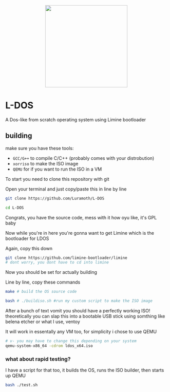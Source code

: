 <p align="center">
  <img width="256" height="256" src="https://user-images.githubusercontent.com/85266594/189078280-bc2c1230-91aa-40ad-8d0f-c91b9b5bb47d.png">
</p>

# L-DOS

A Dos-like from scratch operating system using Limine bootloader

## building
make sure you have these tools:
- `GCC/G++` to compile C/C++ (probably comes with your distrobution)
- `xorriso` to make the ISO image
- `QEMU` for if you want to run the ISO in a VM

To start you need to clone this repository with git

Open your terminal and just copy/paste this in line by line
```bash
git clone https://github.com/Luramoth/L-DOS

cd L-DOS
```
Congrats, you have the source code, mess with it how oyu like, it's GPL baby

Now while you're in here you're gonna want to get Limine which is the bootloader for LDOS

Again, copy this down
```bash
git clone https://github.com/limine-bootloader/limine
# dont worry, you dont have to cd into limine
```
Now you should be set for actually building

Line by line, copy these commands
```bash
make # build the OS source code

bash # ./buildiso.sh #run my custom script to make the ISO image
```
After a bunch of text vomit you should have a perfectly working ISO! theoretically you can slap this into a bootable USB stick
using somthing like belena etcher or what I use, ventoy

It will work in essentally any VM too, for simplicity i chose to use QEMU

```bash
# v- you may have to change this depending on your system
qemu-system-x86_64 -cdrom ldos_x64.iso 
```

### what about rapid testing?
I have a script for that too, it builds the OS, runs the ISO builder, then starts up QEMU

```bash
bash ./test.sh
```
